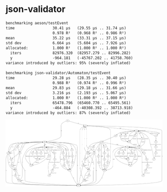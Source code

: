 # json-validator

    benchmarking aeson/testEvent
    time                 30.41 μs   (29.55 μs .. 31.74 μs)
                         0.978 R²   (0.968 R² .. 0.986 R²)
    mean                 35.22 μs   (33.31 μs .. 37.15 μs)
    std dev              6.664 μs   (5.604 μs .. 7.926 μs)
    allocated:           1.000 R²   (1.000 R² .. 1.000 R²)
      iters              82976.320  (82957.279 .. 82996.282)
      y                  -964.181   (-45767.202 .. 41758.760)
    variance introduced by outliers: 95% (severely inflated)

    benchmarking json-validator/Automaton/testEvent
    time                 29.28 μs   (28.35 μs .. 30.40 μs)
                         0.988 R²   (0.974 R² .. 0.996 R²)
    mean                 29.83 μs   (29.18 μs .. 31.66 μs)
    std dev              3.216 μs   (2.193 μs .. 5.067 μs)
    allocated:           1.000 R²   (1.000 R² .. 1.000 R²)
      iters              65478.796  (65460.770 .. 65495.561)
      y                  -464.884   (-40308.392 .. 38713.918)
    variance introduced by outliers: 87% (severely inflated)


![Transitions Diagram](transitions.png)
